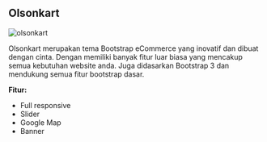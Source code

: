 Olsonkart
------------

![olsonkart](http://jarvis-store.com/themes/master-tema/olsonkart/olsonkart-preview.jpg)

Olsonkart merupakan tema Bootstrap eCommerce yang inovatif dan dibuat dengan cinta. Dengan memiliki banyak fitur luar biasa yang mencakup semua kebutuhan website anda. Juga didasarkan Bootstrap 3 dan mendukung semua fitur bootstrap dasar.

**Fitur:**
 - Full responsive 
 - Slider 
 - Google Map 
 - Banner

